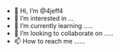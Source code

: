 - 👋 Hi, I’m @4jeff4 
- 👀 I’m interested in ...
- 🌱 I’m currently learning .....
- 💞️ I’m looking to collaborate on .....
- 📫 How to reach me ......

<!---
4jeff4/4jeff4 is a ✨ special ✨ repository because its `README.md` (this file) appears on your GitHub profile.
You can click the Preview link to take a look at your changes.
--->
